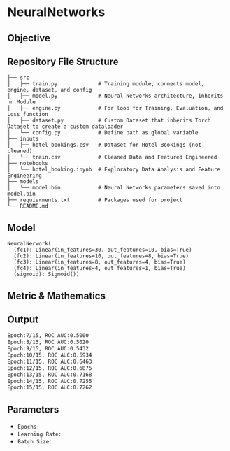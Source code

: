 # NeuralNetworks

## Objective


## Repository File Structure
    ├── src          
    │   ├── train.py             # Training module, connects model, engine, dataset, and config
    │   ├── model.py             # Neural Networks architecture, inherits nn.Module
    │   ├── engine.py            # For loop for Training, Evaluation, and Loss function 
    │   ├── dataset.py           # Custom Dataset that inherits Torch Dataset to create a custom dataloader
    │   └── config.py            # Define path as global variable
    ├── inputs
    │   ├── hotel_bookings.csv   # Dataset for Hotel Bookings (not cleaned)
    │   └── train.csv            # Cleaned Data and Featured Engineered 
    ├── notebooks
    │   └── hotel_booking.ipynb  # Exploratory Data Analysis and Feature Engineering
    ├── models
    │   └── model.bin            # Neural Networks parameters saved into model.bin 
    ├── requierments.txt         # Packages used for project
    └── README.md

## Model
```
NeuralNerwork(
  (fc1): Linear(in_features=30, out_features=10, bias=True)
  (fc2): Linear(in_features=10, out_features=8, bias=True)
  (fc3): Linear(in_features=8, out_features=4, bias=True)
  (fc4): Linear(in_features=4, out_features=1, bias=True)
  (sigmoid): Sigmoid())
```  

## Metric & Mathematics


## Output
```bash
Epoch:7/15, ROC AUC:0.5000
Epoch:8/15, ROC AUC:0.5020
Epoch:9/15, ROC AUC:0.5432
Epoch:10/15, ROC AUC:0.5934
Epoch:11/15, ROC AUC:0.6463
Epoch:12/15, ROC AUC:0.6875
Epoch:13/15, ROC AUC:0.7168
Epoch:14/15, ROC AUC:0.7255
Epoch:15/15, ROC AUC:0.7262
```


## Parameters
- `Epochs:` 
- `Learning Rate:`
- `Batch Size:`
